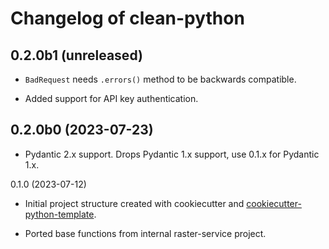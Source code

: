 # Changelog of clean-python


0.2.0b1 (unreleased)
--------------------

- `BadRequest` needs `.errors()` method to be backwards compatible.

- Added support for API key authentication.


0.2.0b0 (2023-07-23)
--------------------

- Pydantic 2.x support. Drops Pydantic 1.x support, use 0.1.x for Pydantic 1.x.


0.1.0 (2023-07-12)

- Initial project structure created with cookiecutter and
  [cookiecutter-python-template](https://github.com/nens/cookiecutter-python-template).

- Ported base functions from internal raster-service project.
